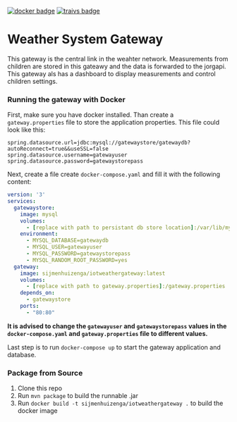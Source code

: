 [![docker badge](https://img.shields.io/badge/docker%20image-available-brightgreen.svg)](https://hub.docker.com/r/sijmenhuizenga/iotweathergateway)
[![traivs badge](https://img.shields.io/travis/SijmenHuizenga/IoT-WeatherStation/gateway.svg)](https://travis-ci.org/SijmenHuizenga/IoT-WeatherStation)

# Weather System Gateway
This gateway is the central link in the weahter network. Measurements from children are stored in this gateawy and the data is forwarded to the jorgapi. This gateway als has a dashboard to display measurements and control children settings.

### Running the gateway with Docker
First, make sure you have docker installed. Than create a `gateway.properties` file to store the application properties. This file could look like this: 

```properties
spring.datasource.url=jdbc:mysql://gatewaystore/gatewaydb?autoReconnect=true&&useSSL=false
spring.datasource.username=gatewayuser
spring.datasource.password=gatewaystorepass
```
Next, create a file create `docker-compose.yaml` and fill it with the following content:

```yaml
version: '3'
services:
  gatewaystore:
    image: mysql
    volumes:
      - [replace with path to persistant db store location]:/var/lib/mysql
    environment:
      - MYSQL_DATABASE=gatewaydb
      - MYSQL_USER=gatewayuser
      - MYSQL_PASSWORD=gatewaystorepass
      - MYSQL_RANDOM_ROOT_PASSWORD=yes
  gateway:
    image: sijmenhuizenga/iotweathergateway:latest
    volumes:
      - [replace with path to gateway.properties]:/gateway.properties
    depends_on:
      - gatewaystore
    ports:
      - "80:80"
```
**It is advised to change the `gatewayuser` and `gatewaystorepass` values in the `docker-compose.yaml` and `gateway.properties` file to different values.**

Last step is to run `docker-compose up` to start the gateway application and database.

### Package from Source
1. Clone this repo
2. Run `mvn package` to build the runnable .jar
3. Run `docker build -t sijmenhuizenga/iotweathergateway .` to build the docker image